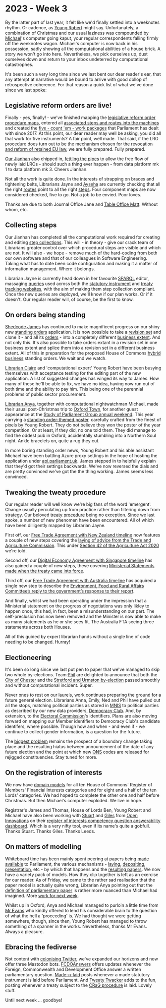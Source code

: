 # 2023 - Week 3

By the latter part of last year, it felt like we'd finally settled into a weeknotes rhythm. Or cadence, as [Young Robert](https://mastodon.me.uk/@robertbrook) might say. Unfortunately, a combination of Christmas and our usual laziness was compounded by [Michael](https://mastodon.me.uk/@fantasticlife)'s computer going kaput, your regular correspondents falling firmly off the weeknotes wagon. Michael's computer is now back in his possession, sadly showing all the computational abilities of a house brick. A story we won't go into here. Nevertheless, we pick ourselves up, dust ourselves down and return to your inbox undeterred by computational catastrophes.

It's been such a very long time since we last bent our dear reader's ear, that any attempt at narrative would be bound to arrive with good dollop of retrospective coherence. For that reason a quick list of what we've done since we last spoke:

## Legislative reform orders are live!

Finally - yes, finally! - we've finished mapping the [legislative reform order procedure maps](https://ukparliament.github.io/ontologies/procedure/maps/legislation/secondary/statutory-instruments/super-affirmative-procedures/#legislative-reform-order), entered all [associated steps and routes into the machines](https://ukparliament.github.io/ontologies/procedure/maps/legislation/secondary/statutory-instruments/super-affirmative-procedures/legislative-reform-orders/components/draft-negative/draft-negative.svg) and created the [five - count 'em -  work packages](https://statutoryinstruments.parliament.uk/?SearchTerm=&House=&LayingBodyId=&Procedure=kgFvgMIf&ParliamentaryProcess=&RecommendedForProcedureChange=&ConcernsRaisedByCommittee=&MotionToStop=&DebateScheduled=&ShowAdvanced=true) that Parliament has dealt with since 2017. At this point, our dear reader may well be asking, you did all that work for five instruments? A fair point, well made. That said, if the LRO procedure does turn out to be the mechanism chosen for [the revocation and reform of retained EU law](https://bills.parliament.uk/bills/3340), we are fully prepared. Fully prepared.

[Our Jianhan](https://twitter.com/jianhanzhu) also chipped in, [fettling the pipes](https://trello.com/c/4GeGEpS4/183-lros-procedure-editor-solr-feed) to allow the free flow of newly laid LROs - should such a thing ever happen - from data platform mk 1 to data platform mk 3. Cheers Jianhan.

Not all the work is quite done. In the interests of strapping on braces and tightening belts, Librarians Jayne and [Ayseha](https://mastodon.me.uk/@askalibrarylady) are currently checking that all the right [routes](https://ukparliament.github.io/ontologies/procedure/procedure-ontology#d4e164) point to all the right [steps](https://ukparliament.github.io/ontologies/procedure/procedure-ontology#d4e175). Four component maps are now considered checked, five to go. Not a job to be envied. Poor loves.

Thanks are due to both Journal Office Jane and [Table Office Matt](https://twitter.com/MattKorris). Without whom, etc.

## Collecting steps

Our Jianhan has completed all the computational work required for creating and editing [step collections](https://ukparliament.github.io/ontologies/procedure/procedure-ontology#d4e244). This will - in theory - give our crack team of Librarians greater control over which procedural steps are visible and which are not. It will also - we hope - remove much of the hard-coding from both our own software and that of our colleagues in Software Engineering. Taking what has to date been code configuration and making it a matter of information management. Where it belongs.

Librarian Jayne is currently head down in her favourite [SPARQL](https://en.wikipedia.org/wiki/SPARQL) editor, massaging [queries](https://ukparliament.github.io/ontologies/procedure/meta/queries/) used across both the [statutory instrument](https://statutoryinstruments.parliament.uk/) and [treaty tracking websites](https://treaties.parliament.uk/), with the aim of making them step collection compliant. Once the new queries are deployed, we'll know if our plan works. Or if it doesn't. Our regular reader will, of course, be the first to know.

## On orders being standing

[Shedcode James](https://mastodon.me.uk/@jamesjefferies) has continued to make magnificent progress on our shiny new [standing orders](https://ukparliament.github.io/ontologies/standing-order/standing-order-ontology) application. It is now possible to take a [revision set](https://ukparliament.github.io/ontologies/standing-order/standing-order-ontology#d4e137) and clone it - and all its [orders](https://ukparliament.github.io/ontologies/standing-order/standing-order-ontology#d4e160) - into a completely different [business extent](https://ukparliament.github.io/ontologies/standing-order/standing-order-ontology#d4e126). And not only this. It's also possible to take orders extant in a revision set in one business extent and splice them into a revision set in a different business extent. All of this in preparation for the proposed House of Commons [hybrid business](https://www.parliament.uk/about/how/laws/bills/hybrid/) standing orders. We wait and we watch.

[Librarian Claire](https://twitter.com/tinysprite) and 'computational expert' Young Robert have been busying themselves with acceptance testing for the editing part of the new application. A list of suggested changes has winged its way to James. How many of these he'll be able to fix, we have no idea, having now run out of both time and the ability to pay him. This being one of the perennial problems of public sector procurement.

[Librarian Anya](https://mastodon.me.uk/@anyaso), together with computational nightwatchman Michael, made their usual post-Christmas trip to [Oxford Town](https://www.youtube.com/watch?v=sb4PsXncNV8&ab_channel=BobDylanVEVO), for another guest appearance at the [Study of Parliament Group annual weekend](https://studyofparliamentgroup.org/spg-annual-weekend-3/). This year carrying a [standing order-themed poster](https://studyofparliamentgroup.org/standing-orders/), carefully crafted from the finest of pixels by Young Robert. They do not believe they won the poster of the year competition. Or at least, if they did, no one told them. They did manage to find the oddest pub in Oxford, accidentally stumbling into a Northern Soul night. Ankle bracelets on, quite a rug they cut.

In more boring standing order news, Young Robert and his able assistant Michael have been battling Azure proxy settings in the hope of hosting the application under [api.parliament.uk](https://api.parliament.uk/). James stepped in to helpfully explain that they'd got their settings backwards. We've now reversed the dials and are pretty convinced we've got the the thing working. James seems less convinced.

## Tweaking the tweaty procedure

Our regular reader will well know we're big fans of the word 'emergent'. Change usually perculating up from practice rather than filtering down from strategy. Our beloved [treaty procedure](https://ukparliament.github.io/ontologies/procedure/maps/treaties/crag-treaties/crag-treaties.pdf) being no exception. Since we last spoke, a number of new phenomen have been encountered. All of which have been dilligently mapped by Librarian Jayne.

First off, our [Free Trade Agreement with New Zealand timeline](https://treaties.parliament.uk/treaty/uS20DBTy/CP-750/) now features a couple of new steps covering the [laying of advice from the Trade and Agriculture Commission](https://www.gov.uk/government/publications/uk-new-zealand-fta-advice-from-trade-and-agriculture-commission). This under [Section 42 of the Agriculture Act 2020](https://www.legislation.gov.uk/ukpga/2020/21/section/42/enacted) we're told.

Second off, our [Digital Economy Agreement with Singapore timeline](https://treaties.parliament.uk/treaty/6uQWH5Dd/CP-634/) has also gained a couple of new steps, these covering [Ministerial Statements made when the treaty came into force](https://questions-statements.parliament.uk/written-statements/detail/2022-06-14/HLWS98).

Third off, our [Free Trade Agreement with Australia timeline](https://treaties.parliament.uk/treaty/snzFSs5u/CP-689/) has acquired a single new step to describe the [Environment, Food and Rural Affairs Committee’s reply to the government’s response to their report](https://committees.parliament.uk/publications/30184/documents/174884/default/).

And finally, whilst we had been operating under the impression that a Ministerial statement on the progress of negotiations was only likley to happen once, this had, in fact, been a misunderstanding on our part. The self-preclusion has now been removed and the Minister is now able to make as many statements as he or she sees fit. The Australia FTA seeing three statements across both Houses.

All of this guided by expert librarian hands without a single line of code needing to be changed. Hurray!

## Electioneering

It's been so long since we last put pen to paper that we've managed to skip two whole by-elections. Team:[Phil](https://mastodon.me.uk/@Mognar@mastodon.social) are delighted to announce that both the [City of Chester](https://trello.com/c/vFIg2Yzj/187-city-of-chester-by-election) and the [Stretford and Urmston by-election](https://trello.com/c/FwsZpDwI/205-stretford-and-urmston-by-election) passed smoothly and without computational incident. Super.

Never ones to rest on our laurels, work continues preparing the ground for a future general election. Librarians Anna, Emily, Ned and Phil have pulled out all the stops, matching political parties as stored in [MNIS](https://data.parliament.uk/membersdataplatform/memberquery.aspx) to political parties as described by our new data providers, [Democracy Club](https://democracyclub.org.uk/). And, by extension, to the [Electoral Commission](https://www.electoralcommission.org.uk/)'s identifiers. Plans are also moving forward on mapping our Member identifiers to Democracy Club's candidate identifers, where possible. Though how and when - and even if - we continue to collect gender information, is a question for the future.

The [biggest problem](https://democracyclub.org.uk/blog/2018/06/29/why-we-cant-rely-gss-codes-and-what-do-about-it/) remains the prospect of a boundary change taking place and the resulting hiatus between announcement of the date of any future election and the point at which new [ONS](https://www.ons.gov.uk/) codes are released for rejigged constituencies. Stay tuned for more.

## On the registration of interests

We now have [domain models](https://ukparliament.github.io/ontologies/meta/relational/register-of-members-financial-interests/) for all ten House of Commons' Register of Members' Financial Interests categories and for eight and a half of the ten Lords' categories. We had hoped to complete the other one and half before Christmas. But then Michael's computer exploded. We live in hope.

Registrar's James and Thomas, House of Lords Ben, Young Robert and Michael have also been working with [Stuart](https://mastodon.me.uk/@slowe) and [Giles](https://mastodon.me.uk/@gilesdring) from [Open Innovations](https://open-innovations.org/) on their [register of interests competency question answerability dashboard](https://open-innovations.github.io/register-of-members-interests-proto/). Which is a very nifty tool, even if its name's quite a gobfull. Thanks Stuart. Thanks Giles. Thanks Leeds.

## On matters of modelling

Whiteboard time has been mainly spent peering at papers being [made available](https://open-innovations.github.io/register-of-members-interests-proto/) to Parliament, the various mechanisms - [laying](https://ukparliament.github.io/ontologies/laying/laying-ontology), [depositing](https://ukparliament.github.io/ontologies/depositing/depositing-ontology), [presentation](https://ukparliament.github.io/ontologies/presentation/presentation-ontology), etc - by which that happens and the [resulting papers](https://ukparliament.github.io/ontologies/parliamentary-paper/parliamentary-paper-ontology). We now have a variety pack of models. How they clip together is left as an exercise for our reader. As of Friday, we came to the rather sad realisation that the paper model is actually quite wrong, Librarian Anya pointing out that the [definition of parliamentary paper](https://www.parliament.uk/about/how/publications/parliamentary/) is rather more nuanced than Michael had imagined. More [work for next week](https://trello.com/c/cMKSCfTl/63-parliamentary-paper).

Whilst up in Oxford, Anya and Michael managed to purloin a little time from [Mr Evans](https://twitter.com/CourtenayIlbert) who kindly offered to lend his considerable brain to the question of what the hell a 'proceeding' is. We had thought we were getting somewhere, though, since then, Young Robert has managed to throw something of a spanner in the works. Nevertheless, thanks Mr Evans. Always a pleasure.

## Ebracing the fediverse

Not content with [colonising Twitter](https://twitter.com/i/lists/1516473326448918537/members), we've expanded our horizons and now offer three Mastodon bots. [FCDOAnswers](https://mastodon.me.uk/@FCDOAnswers@botsin.space) offers updates whenever the Foreign, Commonwealth and Development Office answer a written parliamentary question. [Made-n-laid](https://mastodon.me.uk/@madenlaid@botsin.space) posts whenever a made statutory instrument is laid before Parliament. And [Tweaty Twacker](https://mastodon.me.uk/@TweatyTwacker@botsin.space) adds to the fun, posting whenever a treaty subject to the [CRaG procedure](https://www.legislation.gov.uk/ukpga/2010/25/part/2) is laid. Lovely stuff.

Until next week ... goodbye!